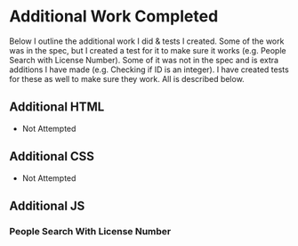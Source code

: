 # Additional Work Completed

Below I outline the additional work I did & tests I created. Some of the work was in the spec, but I created a test for it to make sure it works (e.g. People Search with License Number). Some of it was not in the spec and is extra additions I have made (e.g. Checking if ID is an integer). I have created tests for these as well to make sure they work. All is described below.

## Additional HTML

* Not Attempted

## Additional CSS

* Not Attempted

## Additional JS

### People Search With License Number

